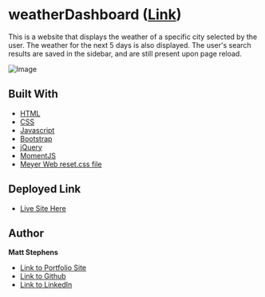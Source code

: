 # weatherDashboard **([Link](https://mstephen19.github.io/weatherDashboard))**

This is a website that displays the weather of a specific city selected by the user. The weather for the next 5 days is also displayed. The user's search results are saved in the sidebar, and are still present upon page reload.

![Image](./assets/images/siteDemo.gif)

## Built With

* [HTML](https://developer.mozilla.org/en-US/docs/Web/HTML)
* [CSS](https://developer.mozilla.org/en-US/docs/Web/CSS)
* [Javascript](https://developer.mozilla.org/en-US/docs/Web/JavaScript)
* [Bootstrap](https://getbootstrap.com/)
* [jQuery](https://jquery.com/)
* [MomentJS](https://momentjs.com/)
* [Meyer Web reset.css file](https://meyerweb.com/eric/tools/css/reset/)

## Deployed Link

* [Live Site Here](https://mstephen19.github.io/weatherDashboard)

## Author

**Matt Stephens** 

- [Link to Portfolio Site](https://mstephen19.github.io)
- [Link to Github](https://github.com/mstephen19)
- [Link to LinkedIn](https://www.linkedin.com/mstephen19)